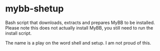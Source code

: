 mybb-shetup
===========

Bash script that downloads, extracts and prepares MyBB to be installed. Please note this does not actually install MyBB, you still need to run the install script.

The name is a play on the word shell and setup. I am not proud of this.